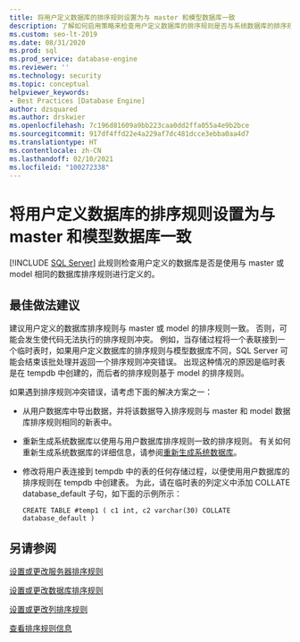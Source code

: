 ```yaml
---
title: 将用户定义数据库的排序规则设置为与 master 和模型数据库一致
description: 了解如何启用策略来检查用户定义数据库的排序规则是否与系统数据库的排序规则相同。
ms.custom: seo-lt-2019
ms.date: 08/31/2020
ms.prod: sql
ms.prod_service: database-engine
ms.reviewer: ''
ms.technology: security
ms.topic: conceptual
helpviewer_keywords:
- Best Practices [Database Engine]
author: dzsquared
ms.author: drskwier
ms.openlocfilehash: 7c196d81609a9bb223caa0dd2ffa055a4e9b2bce
ms.sourcegitcommit: 917df4ffd22e4a229af7dc481dcce3ebba0aa4d7
ms.translationtype: HT
ms.contentlocale: zh-CN
ms.lasthandoff: 02/10/2021
ms.locfileid: "100272338"
---
```

# <a name="set-the-collation-of-user-defined-databases-to-match-master-and-model-databases"></a>将用户定义数据库的排序规则设置为与 master 和模型数据库一致
 [!INCLUDE [SQL Server](../../includes/applies-to-version/sqlserver.md)]
  此规则检查用户定义的数据库是否是使用与 master 或 model 相同的数据库排序规则进行定义的。
  
## <a name="best-practices-recommendations"></a>最佳做法建议  
 建议用户定义的数据库排序规则与 master 或 model 的排序规则一致。 否则，可能会发生使代码无法执行的排序规则冲突。 例如，当存储过程将一个表联接到一个临时表时，如果用户定义数据库的排序规则与模型数据库不同，SQL Server 可能会结束该批处理并返回一个排序规则冲突错误。 出现这种情况的原因是临时表是在 tempdb 中创建的，而后者的排序规则基于 model 的排序规则。

  如果遇到排序规则冲突错误，请考虑下面的解决方案之一：

  - 从用户数据库中导出数据，并将该数据导入排序规则与 master 和 model 数据库排序规则相同的新表中。

  - 重新生成系统数据库以使用与用户数据库排序规则一致的排序规则。 有关如何重新生成系统数据库的详细信息，请参阅[重新生成系统数据库](../databases/rebuild-system-databases.md)。

  - 修改将用户表连接到 tempdb 中的表的任何存储过程，以便使用用户数据库的排序规则在 tempdb 中创建表。 为此，请在临时表的列定义中添加 COLLATE database_default 子句，如下面的示例所示：
  
    ```
    CREATE TABLE #temp1 ( c1 int, c2 varchar(30) COLLATE database_default )
    ```

## <a name="see-also"></a>另请参阅
  
 [设置或更改服务器排序规则](../collations/set-or-change-the-server-collation.md)  

 [设置或更改数据库排序规则](../collations/set-or-change-the-database-collation.md)

 [设置或更改列排序规则](../collations/set-or-change-the-column-collation.md)
 
 [查看排序规则信息](../collations/view-collation-information.md)    
  
  
